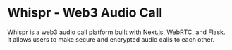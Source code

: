 # Whispr - Web3 Audio Call

Whispr is a web3 audio call platform built with Next.js, WebRTC, and Flask. It allows users to make secure and encrypted audio calls to each other.

